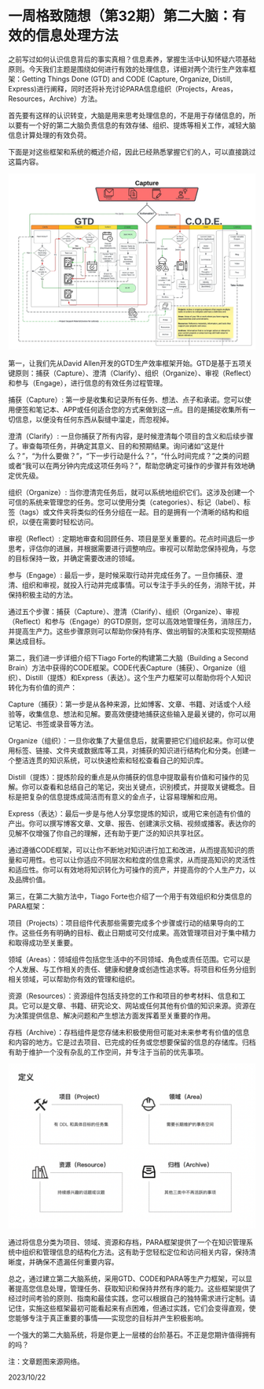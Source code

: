 # 一周格致随想（第32期）第二大脑：有效的信息处理方法

之前写过如何认识信息背后的事实真相？信息素养，掌握生活中认知怀疑六项基础原则。今天我们主题是围绕如何进行有效的处理信息，详细对两个流行生产效率框架：Getting Things Done (GTD) and CODE (Capture, Organize, Distill, Express)进行阐释，同时还将补充讨论PARA信息组织（Projects，Areas，Resources，Archive）方法。

首先要有这样的认识转变，大脑是用来思考处理信息的，不是用于存储信息的，所以要有一个好的第二大脑负责信息的有效存储、组织、提炼等相关工作，减轻大脑信息计算处理的有效负荷。

下面是对这些框架和系统的概述介绍，因此已经熟悉掌握它们的人，可以直接跳过这篇内容。

![](../assets/images/w32-gtd-code.png)

第一，让我们先从David Allen开发的GTD生产效率框架开始。GTD是基于五项关键原则：捕获（Capture）、澄清（Clarify）、组织（Organize）、审视（Reflect）和参与（Engage），进行信息的有效任务过程管理。

捕获（Capture）: 第一步是收集和记录所有任务、想法、点子和承诺。您可以使用便签和笔记本、APP或任何适合您的方式来做到这一点。目的是捕捉收集所有一切信息，以便没有任何东西从裂缝中溜走，而忽视掉。

澄清（Clarify）: 一旦你捕获了所有内容，是时候澄清每个项目的含义和后续步骤了。审查每项任务，并确定其意义、目的和预期结果。询问诸如“这是什么？”，“为什么要做？”，“下一步行动是什么？”，“什么时间完成？”之类的问题或者“我可以在两分钟内完成这项任务吗？”，帮助您确定可操作的步骤并有效地确定优先级。

组织（Organize）: 当你澄清完任务后，就可以系统地组织它们。这涉及创建一个可信的系统来管理您的任务。您可以使用分类（categories）、标记（label）、标签（tags）或文件夹将类似的任务分组在一起。目的是拥有一个清晰的结构和组织，以便在需要时轻松访问。

审视（Reflect）: 定期地审查和回顾任务、项目是至关重要的。花点时间退后一步思考，评估你的进展，并根据需要进行调整响应。审视可以帮助您保持视角，与您的目标保持一致，并确定需要改进的领域。

参与（Engage）: 最后一步，是时候采取行动并完成任务了。一旦你捕获、澄清、组织和审视，就投入行动并完成事情。可以专注于手头的任务，消除干扰，并保持积极主动的方法。

通过五个步骤：捕获（Capture）、澄清（Clarify）、组织（Organize）、审视（Reflect）和参与（Engage）的GTD原则，您可以高效地管理任务，消除压力，并提高生产力。这些步骤原则可以帮助你保持有序、做出明智的决策和实现预期结果达成目标。

第二，我们进一步详细介绍下Tiago Forte的构建第二大脑（Building a Second Brain）方法中获得的CODE框架。CODE代表Capture（捕获）、Organize（组织）、Distill（提炼）和Express（表达）。这个生产力框架可以帮助你将个人知识转化为有价值的资产：

Capture（捕获）：第一步是从各种来源，比如博客、文章、书籍、对话或个人经验等，收集信息、想法和见解。要高效便捷地捕获这些输入是最关键的，你可以用记笔记、书签或录音等方法。

Organize（组织）：一旦你收集了大量信息后，就需要把它们组织起来。你可以使用标签、链接、文件夹或数据库等工具，对捕获的知识进行结构化和分类。创建一个整洁连贯的知识系统，可以快速检索和轻松查看自己的知识库。

Distill（提炼）：提炼阶段的重点是从你捕获的信息中提取最有价值和可操作的见解。你可以查看和总结自己的笔记，突出关键点，识别模式，并提取关键概念。目标是把复杂的信息提炼成简洁而有意义的金点子，让容易理解和应用。

Express（表达）：最后一步是与他人分享您提炼的知识，或用它来创造有价值的产出。你可以撰写博客文章、文章、报告、创建演示文稿、视频或播客。表达你的见解不仅增强了你自己的理解，还有助于更广泛的知识共享社区。

通过遵循CODE框架，可以让你不断地对知识进行加工和改进，从而提高知识的质量和可用性。也可以让你适应不同层次和粒度的信息需求，从而提高知识的灵活性和适应性。你可以有效地将知识转化为可操作的资产，并提高你的个人生产力，以及品牌价值。

第三，在第二大脑方法中，Tiago Forte也介绍了一个用于有效组织和分类信息的PARA框架：

项目（Projects）：项目组件代表那些需要完成多个步骤或行动的结果导向的工作。这些任务有明确的目标、截止日期或可交付成果。高效管理项目对于集中精力和取得成功至关重要。

领域（Areas）：领域组件包括您生活中的不同领域、角色或责任范围。它可以是个人发展、与工作相关的责任、健康和健身或创造性追求等。将项目和任务分组到相关领域，可以帮助你有效的管理和组织。

资源（Resources）：资源组件包括支持您的工作和项目的参考材料、信息和工具。它可以是文章、书籍、研究论文、网站或任何其他有价值的知识来源。资源在为决策提供信息、解决问题和产生想法方面发挥着至关重要的作用。

存档（Archive）：存档组件是您存储未积极使用但可能对未来参考有价值的信息和内容的地方。它是过去项目、已完成的任务或您想要保留的信息的存储库。归档有助于维护一个没有杂乱的工作空间，并专注于当前的优先事项。

![](../assets/images/w32-para.png)

通过将信息分类为项目、领域、资源和存档，PARA框架提供了一个在知识管理系统中组织和管理信息的结构化方法。这有助于您轻松定位和访问相关内容，保持清晰度，并确保不遗漏任何重要内容。

总之，通过建立第二大脑系统，采用GTD、CODE和PARA等生产力框架，可以显著提高您信息处理，管理任务、获取知识和保持井然有序的能力。这些框架提供了经过时间考验的原则、指南和最佳实践，您可以根据自己的独特需求进行定制。请记住，实施这些框架最初可能看起来有点困难，但通过实践，它们会变得直观，使您能够专注于真正重要的事情——实现您的目标并产生积极影响。

一个强大的第二大脑系统，将是你更上一层楼的台阶基石。不正是您期许值得拥有的吗？

注：文章题图来源网络。

2023/10/22
